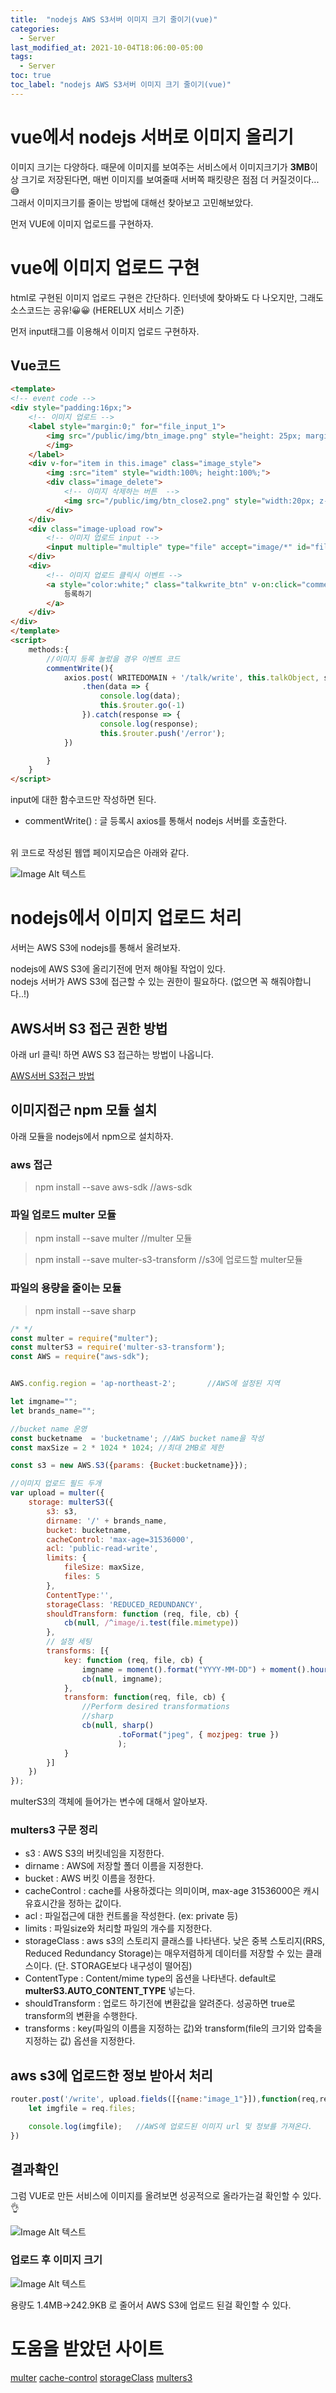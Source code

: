 ```yaml
---
title:  "nodejs AWS S3서버 이미지 크기 줄이기(vue)"
categories:
  - Server
last_modified_at: 2021-10-04T18:06:00-05:00
tags:
  - Server
toc: true
toc_label: "nodejs AWS S3서버 이미지 크기 줄이기(vue)"
---
```


# vue에서 nodejs 서버로 이미지 올리기
이미지 크기는 다양하다. 때문에 이미지를 보여주는 서비스에서 이미지크기가 **3MB**이상 크기로 저장된다면, 매번 이미지를 보여줄때 서버쪽 패킷량은 점점 더 커질것이다...😅<br>
그래서 이미지크기를 줄이는 방법에 대해선 찾아보고 고민해보았다. 

먼저 VUE에 이미지 업로드를 구현하자.

# vue에 이미지 업로드 구현
html로 구현된 이미지 업로드 구현은 간단하다. 인터넷에 찾아봐도 다 나오지만, 그래도 소스코드는 공유!😀😀 (HERELUX 서비스 기준)

먼저 input태그를 이용해서 이미지 업로드 구현하자. 

## Vue코드
```html
<template>
<!-- event code -->
<div style="padding:16px;">
    <!-- 이미지 업로드 -->
    <label style="margin:0;" for="file_input_1">
        <img src="/public/img/btn_image.png" style="height: 25px; margin-bottom: 0.5rem;">
        </img>
    </label>
    <div v-for="item in this.image" class="image_style">
        <img :src="item" style="width:100%; height:100%;">
        <div class="image_delete">
            <!-- 이미지 삭제하는 버튼  -->
            <img src="/public/img/btn_close2.png" style="width:20px; z-index:0;" v-on:click="FirstImgDelete(item)" />
        </div> 
    </div>
    <div class="image-upload row">
        <!-- 이미지 업로드 input -->
        <input multiple="multiple" type="file" accept="image/*" id="file_input_1" @change="upload">
    </div>  
    <div>
        <!-- 이미지 업로드 클릭시 이벤트 -->
        <a style="color:white;" class="talkwrite_btn" v-on:click="commentWrite()">
            등록하기
        </a>
    </div>
</div>
</template>
<script>
    methods:{
        //이미지 등록 눌렀을 경우 이벤트 코드
        commentWrite(){
            axios.post( WRITEDOMAIN + '/talk/write', this.talkObject, settings)
                .then(data => {
                    console.log(data);
                    this.$router.go(-1)
                }).catch(response => {
                    console.log(response);
                    this.$router.push('/error');
            })

        }
    }
</script>

```

input에 대한 함수코드만 작성하면 된다. <br>
- commentWrite() : 글 등록시 axios를 통해서 nodejs 서버를 호출한다.
<br>
위 코드로 작성된 웹앱 페이지모습은 아래와 같다.

![Image Alt 텍스트](/assets/img/server/nodejs_image.png)


# nodejs에서 이미지 업로드 처리
서버는 AWS S3에 nodejs를 통해서 올려보자.

nodejs에 AWS S3에 올리기전에 먼저 해야될 작업이 있다. <br>
nodejs 서버가 AWS S3에 접근할 수 있는 권한이 필요하다. (없으면 꼭 해줘야합니다..!)

## AWS서버 S3 접근 권한 방법
아래 url 클릭! 하면 AWS S3 접근하는 방법이 나옵니다.

[AWS서버 S3접근 방법](https://drhot552.github.io/aws/AWS%ED%8C%8C%EC%9D%BC%EC%84%9C%EB%B2%84_S3/)


## 이미지접근 npm 모듈 설치

아래 모듈을 nodejs에서 npm으로 설치하자.

### aws 접근 
> npm install --save aws-sdk                //aws-sdk

### 파일 업로드 multer 모듈
> npm install --save multer                 //multer 모듈

> npm install --save multer-s3-transform    //s3에 업로드할 multer모듈

### 파일의 용량을 줄이는 모듈
> npm install --save sharp

```javascript
/* */
const multer = require("multer");
const multerS3 = require('multer-s3-transform');
const AWS = require("aws-sdk");


AWS.config.region = 'ap-northeast-2';       //AWS에 설정된 지역 

let imgname="";
let brands_name="";

//bucket name 운영
const bucketname  = 'bucketname'; //AWS bucket name을 작성
const maxSize = 2 * 1024 * 1024; //최대 2MB로 제한

const s3 = new AWS.S3({params: {Bucket:bucketname}});

//이미지 업로드 필드 두개
var upload = multer({
    storage: multerS3({
        s3: s3,
        dirname: '/' + brands_name,
        bucket: bucketname,
        cacheControl: 'max-age=31536000',         
        acl: 'public-read-write',
        limits: {
            fileSize: maxSize,
            files: 5
        },
        ContentType:'',
        storageClass: 'REDUCED_REDUNDANCY',
        shouldTransform: function (req, file, cb) {
            cb(null, /^image/i.test(file.mimetype))
        },
        // 설정 세팅
        transforms: [{
            key: function (req, file, cb) {
                imgname = moment().format("YYYY-MM-DD") + moment().hours() + "-"  + moment().minute() + "-"  + file.originalname;
                cb(null, imgname);
            },
            transform: function(req, file, cb) {
                //Perform desired transformations
                //sharp
                cb(null, sharp()
                        .toFormat("jpeg", { mozjpeg: true })
                        );
            }
        }]
    })
});

```

multerS3의 객체에 들어가는 변수에 대해서 알아보자. 

### multers3 구문 정리
- s3 : AWS S3의 버킷네임을 지정한다.
- dirname : AWS에 저장할 폴더 이름을 지정한다.
- bucket : AWS 버킷 이름을 정한다.
- cacheControl : cache를 사용하겠다는 의미이며, max-age 31536000은 캐시 유효시간을 정하는 값이다. 
- acl : 파일접근에 대한 컨트롤을 작성한다. (ex: private 등)
- limits : 파일size와 처리할 파일의 개수를 지정한다.
- storageClass : aws s3의 스토리지 클래스를 나타낸다. 낮은 중복 스토리지(RRS, Reduced Redundancy Storage)는 매우저렴하게 데이터를 저장할 수 있는 클래스이다. (단. STORAGE보다 내구성이 떨어짐)
- ContentType : Content/mime type의 옵션을 나타낸다. default로 **multerS3.AUTO_CONTENT_TYPE** 넣는다.
- shouldTransform : 업로드 하기전에 변환값을 알려준다. 성공하면 true로 transform의 변환을 수행한다. 
- transforms : key(파일의 이름을 지정하는 값)와 transform(file의 크기와 압축을 지정하는 값) 옵션을 지정한다.

## aws s3에 업로드한 정보 받아서 처리

```javascript
router.post('/write', upload.fields([{name:"image_1"}]),function(req,res){
    let imgfile = req.files;

    console.log(imgfile);   //AWS에 업로드된 이미지 url 및 정보를 가져온다.
})
```

## 결과확인
그럼 VUE로 만든 서비스에 이미지를 올려보면 성공적으로 올라가는걸 확인할 수 있다.👌

![Image Alt 텍스트](/assets/img/server/nodejs_image_1.png)

### 업로드 후 이미지 크기
![Image Alt 텍스트](/assets/img/server/nodejs_image_2.png)

용량도 1.4MB->242.9KB 로 줄어서 AWS S3에 업로드 된걸 확인할 수 있다.



# 도움을 받았던 사이트
[multer](https://www.npmjs.com/package/multer-s3)
[cache-control](https://developer.mozilla.org/ko/docs/Web/HTTP/Headers/Cache-Control)
[storageClass](https://ultrasound.tistory.com/entry/S3Scalable-Storage-in-the-Cloud)
[multers3](https://www.npmjs.com/package/multer-s3-transform)